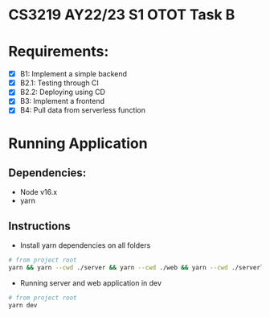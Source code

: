 # CS3219 AY22/23 S1 OTOT Task B

# Requirements:

- [x] B1: Implement a simple backend
- [x] B2.1: Testing through CI
- [x] B2.2: Deploying using CD
- [x] B3: Implement a frontend
- [X] B4: Pull data from serverless function

# Running Application

## Dependencies:

- Node v16.x
- yarn

## Instructions

- Install yarn dependencies on all folders

```bash
# from project root
yarn && yarn --cwd ./server && yarn --cwd ./web && yarn --cwd ./serverless && yarn --cwd ./server build
```

- Running server and web application in dev

```bash
# from project root
yarn dev
```
